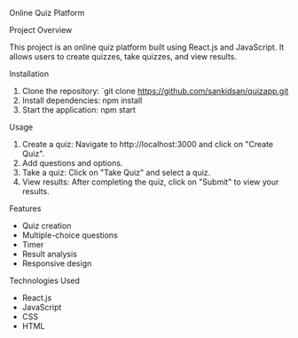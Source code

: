 Online Quiz Platform

Project Overview

This project is an online quiz platform built using React.js and JavaScript. It allows users to create quizzes, take quizzes, and view results.

Installation

1. Clone the repository: `git clone https://github.com/sankidsan/quizapp.git
2. Install dependencies: npm install
3. Start the application: npm start

Usage

1. Create a quiz: Navigate to http://localhost:3000 and click on "Create Quiz".
2. Add questions and options.
3. Take a quiz: Click on "Take Quiz" and select a quiz.
4. View results: After completing the quiz, click on "Submit" to view your results.

Features

- Quiz creation
- Multiple-choice questions
- Timer
- Result analysis
- Responsive design

Technologies Used

- React.js
- JavaScript
- CSS
- HTML
